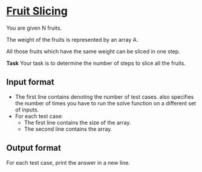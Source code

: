# [Fruit Slicing][link]

You are given N fruits.

The weight of the fruits is represented by an array A.

All those fruits which have the same weight can be sliced in one step.

**Task** Your task is to determine the number of steps to slice all the fruits.

## Input format

- The first line contains denoting the number of test cases. also specifies the number of times you have to run the solve function on a different set of inputs.
- For each test case:
  - The first line contains the size of the array.
  - The second line contains the array.

## Output format

For each test case, print the answer in a new line.

[link]: https://www.hackerearth.com/practice/algorithms/greedy/basics-of-greedy-algorithms/practice-problems/algorithm/fruit-slicing-9a455100/
